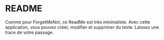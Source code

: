 # README

Comme pour ForgetMeNot, ce ReadMe est très minimaliste.
Avec cette application, vous pouvez créer, modifier et supprimer du texte.
Laissez une trace de votre passage.
